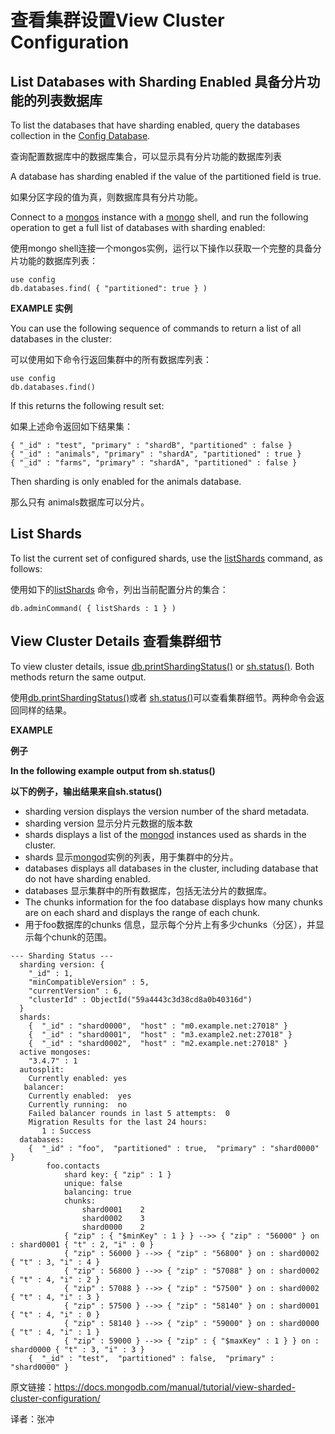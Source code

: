 # 查看集群设置View Cluster Configuration

## List Databases with Sharding Enabled 具备分片功能的列表数据库

To list the databases that have sharding enabled, query the databases collection in the [Config Database](https://docs.mongodb.com/manual/reference/config-database/#std-label-config-database). 

查询配置数据库中的数据库集合，可以显示具有分片功能的数据库列表

A database has sharding enabled if the value of the partitioned field is true. 

如果分区字段的值为真，则数据库具有分片功能。

Connect to a [mongos](https://docs.mongodb.com/manual/reference/program/mongos/#mongodb-binary-bin.mongos) instance with a [mongo](https://docs.mongodb.com/manual/reference/program/mongo/#mongodb-binary-bin.mongo) shell, and run the following operation to get a full list of databases with sharding enabled:

使用mongo shell连接一个mongos实例，运行以下操作以获取一个完整的具备分片功能的数据库列表：

```
use config
db.databases.find( { "partitioned": true } )
```



**EXAMPLE 实例**

You can use the following sequence of commands to return a list of all databases in the cluster:

可以使用如下命令行返回集群中的所有数据库列表：

```
use config
db.databases.find()
```

If this returns the following result set:

如果上述命令返回如下结果集：

```
{ "_id" : "test", "primary" : "shardB", "partitioned" : false }
{ "_id" : "animals", "primary" : "shardA", "partitioned" : true }
{ "_id" : "farms", "primary" : "shardA", "partitioned" : false }
```

Then sharding is only enabled for the animals database.

那么只有 animals数据库可以分片。

## List Shards

To list the current set of configured shards, use the [listShards](https://docs.mongodb.com/manual/reference/command/listShards/#mongodb-dbcommand-dbcmd.listShards) command, as follows:

使用如下的[listShards](https://docs.mongodb.com/manual/reference/command/listShards/#mongodb-dbcommand-dbcmd.listShards) 命令，列出当前配置分片的集合：

```
db.adminCommand( { listShards : 1 } )
```



## View Cluster Details 查看集群细节

To view cluster details, issue [db.printShardingStatus()](https://docs.mongodb.com/manual/reference/method/db.printShardingStatus/#mongodb-method-db.printShardingStatus) or [sh.status()](https://docs.mongodb.com/manual/reference/method/sh.status/#mongodb-method-sh.status). Both methods return the same output.

使用[db.printShardingStatus()](https://docs.mongodb.com/manual/reference/method/db.printShardingStatus/#mongodb-method-db.printShardingStatus)或者 [sh.status()](https://docs.mongodb.com/manual/reference/method/sh.status/#mongodb-method-sh.status)可以查看集群细节。两种命令会返回同样的结果。

**EXAMPLE**

**例子**

**In the following example output from sh.status()**

**以下的例子，输出结果来自sh.status()**

- sharding version displays the version number of the shard metadata.
- sharding version 显示分片元数据的版本数
- shards displays a list of the [mongod](https://docs.mongodb.com/manual/reference/program/mongod/#mongodb-binary-bin.mongod) instances used as shards in the cluster.
- shards 显示[mongod](https://docs.mongodb.com/manual/reference/program/mongod/#mongodb-binary-bin.mongod)实例的列表，用于集群中的分片。
- databases displays all databases in the cluster, including database that do not have sharding enabled.
- databases 显示集群中的所有数据库，包括无法分片的数据库。
- The chunks information for the foo database displays how many chunks are on each shard and displays the range of each chunk.
- 用于foo数据库的chunks 信息，显示每个分片上有多少chunks（分区），并显示每个chunk的范围。

```
--- Sharding Status ---
  sharding version: {
    "_id" : 1,
    "minCompatibleVersion" : 5,
    "currentVersion" : 6,
    "clusterId" : ObjectId("59a4443c3d38cd8a0b40316d")
  }
  shards:
    {  "_id" : "shard0000",  "host" : "m0.example.net:27018" }
    {  "_id" : "shard0001",  "host" : "m3.example2.net:27018" }
    {  "_id" : "shard0002",  "host" : "m2.example.net:27018" }
  active mongoses:
    "3.4.7" : 1
  autosplit:
    Currently enabled: yes
   balancer:
    Currently enabled:  yes
    Currently running:  no
    Failed balancer rounds in last 5 attempts:  0
    Migration Results for the last 24 hours:
       1 : Success
  databases:
    {  "_id" : "foo",  "partitioned" : true,  "primary" : "shard0000" }
        foo.contacts
            shard key: { "zip" : 1 }
            unique: false
            balancing: true
            chunks:
                shard0001    2
                shard0002    3
                shard0000    2
            { "zip" : { "$minKey" : 1 } } -->> { "zip" : "56000" } on : shard0001 { "t" : 2, "i" : 0 }
            { "zip" : 56000 } -->> { "zip" : "56800" } on : shard0002 { "t" : 3, "i" : 4 }
            { "zip" : 56800 } -->> { "zip" : "57088" } on : shard0002 { "t" : 4, "i" : 2 }
            { "zip" : 57088 } -->> { "zip" : "57500" } on : shard0002 { "t" : 4, "i" : 3 }
            { "zip" : 57500 } -->> { "zip" : "58140" } on : shard0001 { "t" : 4, "i" : 0 }
            { "zip" : 58140 } -->> { "zip" : "59000" } on : shard0000 { "t" : 4, "i" : 1 }
            { "zip" : 59000 } -->> { "zip" : { "$maxKey" : 1 } } on : shard0000 { "t" : 3, "i" : 3 }
    {  "_id" : "test",  "partitioned" : false,  "primary" : "shard0000" }
```



原文链接：https://docs.mongodb.com/manual/tutorial/view-sharded-cluster-configuration/

译者：张冲